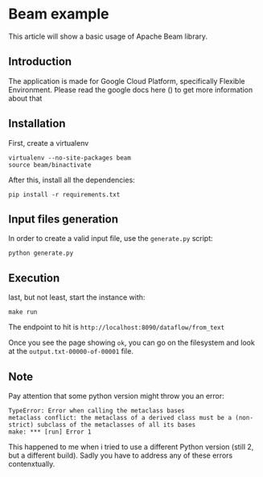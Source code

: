 # Beam example

This article will show a basic usage of Apache Beam library.

## Introduction

The application is made for Google Cloud Platform, specifically Flexible Environment. Please read the google docs here () to get more information about that

## Installation

First, create a virtualenv

    virtualenv --no-site-packages beam
    source beam/binactivate

After this, install all the dependencies:

    pip install -r requirements.txt

## Input files generation

In order to create a valid input file, use the `generate.py` script:

    python generate.py

## Execution

last, but not least, start the instance with:

    make run

The endpoint to hit is `http://localhost:8090/dataflow/from_text`

Once you see the page showing `ok`, you can go on the filesystem and look at the `output.txt-00000-of-00001` file.

## Note

Pay attention that some python version might throw you an error:

    TypeError: Error when calling the metaclass bases
    metaclass conflict: the metaclass of a derived class must be a (non-strict) subclass of the metaclasses of all its bases
    make: *** [run] Error 1

This happened to me when i tried to use a different Python version (still 2, but a different build). Sadly you have to address any of these errors contenxtually.
